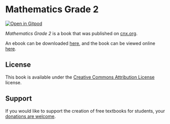 # Mathematics Grade 2

[![Open in Gitpod](https://gitpod.io/button/open-in-gitpod.svg)](https://gitpod.io/from-referrer/)

_Mathematics Grade 2_ is a book that was published on [cnx.org](https://cnx.org/).

An ebook can be downloaded [here](https://github.com/cnx-user-books/cnxbook-mathematics-grade-2/releases/latest), and the book can be viewed online [here](https://github.com/cnx-user-books/cnxbook-mathematics-grade-2/releases/latest).

## License
This book is available under the [Creative Commons Attribution License](./LICENSE) license.

## Support
If you would like to support the creation of free textbooks for students, your [donations are welcome](https://riceconnect.rice.edu/donation/support-openstax-banner).
